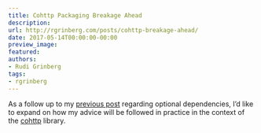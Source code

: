 ```yaml
---
title: Cohttp Packaging Breakage Ahead
description:
url: http://rgrinberg.com/posts/cohttp-breakage-ahead/
date: 2017-05-14T00:00:00-00:00
preview_image:
featured:
authors:
- Rudi Grinberg
tags:
- rgrinberg
---
```


<p>As a follow up to my <a href="http://rgrinberg.com/posts/optional-dependencies-considered-harmful/" class="reference internal"><span class="doc">previous post</span></a> regarding optional
dependencies, I&rsquo;d like to expand on how my advice will be followed in practice
in the context of the <a href="https://github.com/mirage/ocaml-cohttp" class="reference external">cohttp</a> library.</p>

